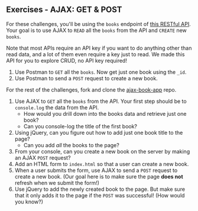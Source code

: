 ## Exercises - AJAX: GET & POST

For these challenges, you'll be using the `books` endpoint of <a href="https://github.com/sf-wdi-25/crud-api" target="_blank">this RESTful API</a>. Your goal is to use AJAX to `READ` all the `books` from the API and `CREATE` new `books`.

Note that most APIs require an API key if you want to do anything other than read data, and a lot of them even require a key just to read. We made this API for you to explore CRUD, no API key required!

1. Use Postman to `GET` all the `books`. Now get just one book using the `_id`.
2. Use Postman to send a `POST` request to create a new book.

For the rest of the challenges, fork and clone the <a href="https://github.com/sf-wdi-25/ajax-book-app" target="_blank">ajax-book-app</a> repo.

1. Use AJAX to `GET` all the `books` from the API. Your first step should be to `console.log` the data from the API.
    - How would you drill down into the books data and retrieve just one book?
    - Can you console-log the title of the first book?
2. Using jQuery, can you figure out how to add just one book title to the page?
    - Can you add *all* the books to the page?
3. From your console, can you create a new book on the server by making an AJAX `POST` request?
4. Add an HTML form to `index.html` so that a user can create a new book.
5. When a user submits the form, use AJAX to send a `POST` request to create a new book. (Our goal here is to make sure the page **does not** refresh when we submit the form!)
6. Use jQuery to add the newly created book to the page. But make sure that it only adds it to the page if the `POST` was successful! (How would you know?)
